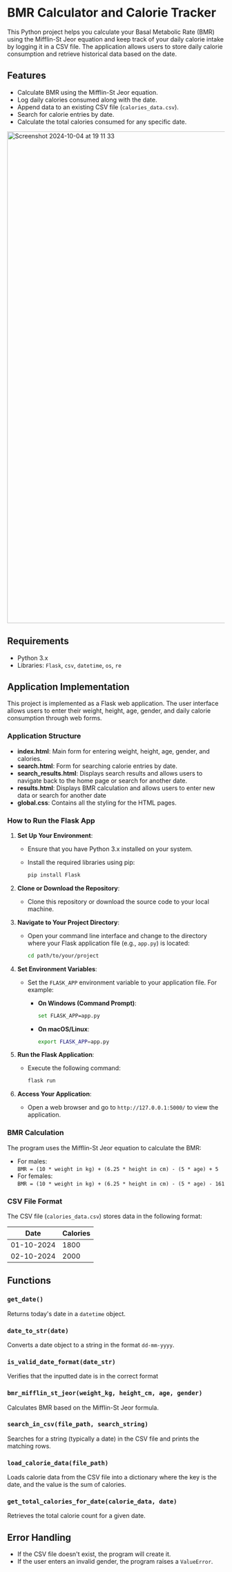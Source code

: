 # BMR Calculator and Calorie Tracker

This Python project helps you calculate your Basal Metabolic Rate (BMR) using the Mifflin-St Jeor equation and keep track of your daily calorie intake by logging it in a CSV file. The application allows users to store daily calorie consumption and retrieve historical data based on the date.

## Features

- Calculate BMR using the Mifflin-St Jeor equation.
- Log daily calories consumed along with the date.
- Append data to an existing CSV file (`calories_data.csv`).
- Search for calorie entries by date.
- Calculate the total calories consumed for any specific date.
<img width="1138" alt="Screenshot 2024-10-04 at 19 11 33" src="https://github.com/user-attachments/assets/194ae864-6495-4baf-ad70-ccf630a06a18">

## Requirements

- Python 3.x
- Libraries: `Flask`, `csv`, `datetime`, `os`, `re`

## Application Implementation

This project is implemented as a Flask web application. The user interface allows users to enter their weight, height, age, gender, and daily calorie consumption through web forms. 

### Application Structure

- **index.html**: Main form for entering weight, height, age, gender, and calories.
- **search.html**: Form for searching calorie entries by date.
- **search_results.html**: Displays search results and allows users to navigate back to the home page or search for another date.
- **results.html**: Displays BMR calculation and allows users to enter new data or search for another date
- **global.css**: Contains all the styling for the HTML pages.

### How to Run the Flask App

1. **Set Up Your Environment**: 
   - Ensure that you have Python 3.x installed on your system.
   - Install the required libraries using pip:

     ```bash
     pip install Flask
     ```

2. **Clone or Download the Repository**: 
   - Clone this repository or download the source code to your local machine.

3. **Navigate to Your Project Directory**: 
   - Open your command line interface and change to the directory where your Flask application file (e.g., `app.py`) is located:

     ```bash
     cd path/to/your/project
     ```

4. **Set Environment Variables**:
   - Set the `FLASK_APP` environment variable to your application file. For example:

     - **On Windows (Command Prompt)**:

       ```bash
       set FLASK_APP=app.py
       ```

     - **On macOS/Linux**:

       ```bash
       export FLASK_APP=app.py
       ```

5. **Run the Flask Application**:
   - Execute the following command:

     ```bash
     flask run
     ```

6. **Access Your Application**:
   - Open a web browser and go to `http://127.0.0.1:5000/` to view the application.

### BMR Calculation

The program uses the Mifflin-St Jeor equation to calculate the BMR:
- For males:  
  `BMR = (10 * weight in kg) + (6.25 * height in cm) - (5 * age) + 5`
- For females:  
  `BMR = (10 * weight in kg) + (6.25 * height in cm) - (5 * age) - 161`

### CSV File Format

The CSV file (`calories_data.csv`) stores data in the following format:

| Date       | Calories |
|------------|----------|
| 01-10-2024 | 1800     |
| 02-10-2024 | 2000     |

## Functions

### `get_date()`
Returns today's date in a `datetime` object.

### `date_to_str(date)`
Converts a date object to a string in the format `dd-mm-yyyy`.

### `is_valid_date_format(date_str)`
Verifies that the inputted date is in the correct format 

### `bmr_mifflin_st_jeor(weight_kg, height_cm, age, gender)`
Calculates BMR based on the Mifflin-St Jeor formula.

### `search_in_csv(file_path, search_string)`
Searches for a string (typically a date) in the CSV file and prints the matching rows.

### `load_calorie_data(file_path)`
Loads calorie data from the CSV file into a dictionary where the key is the date, and the value is the sum of calories.

### `get_total_calories_for_date(calorie_data, date)`
Retrieves the total calorie count for a given date.

## Error Handling

- If the CSV file doesn't exist, the program will create it.
- If the user enters an invalid gender, the program raises a `ValueError`.
